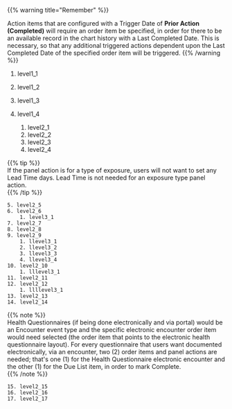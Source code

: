 {{% warning title="Remember" %}}

Action items that are configured with a Trigger Date of **Prior Action (Completed)** will require an order item be specified, in order for there to be an available record in the chart history with a Last Completed Date. This is necessary, so that any additional triggered actions dependent upon the Last Completed Date of the specified order item will be triggered.
{{% /warning %}}

1. level1_1
2. level1_2

3. level1_3
4. level1_4
    1. level2_1
    2. level2_2
    3. level2_3
    4. level2_4

{{% tip %}}  
If the panel action is for a type of exposure, users will not want to set any Lead Time days. Lead Time is not needed for an exposure type panel action.  
{{% /tip %}}

    5. level2_5
    6. level2_6
        1. level3_1
    7. level2_7
    8. level2_8
    9. level2_9
        1. llevel3_1
        2. llevel3_2
        3. llevel3_3
        4. llevel3_4
    10. level2_10
        1. lllevel3_1
    11. level2_11
    12. level2_12
        1. llllevel3_1
    13. level2_13
    14. level2_14

{{% note %}}  
Health Questionnaires (if being done electronically and via portal) would be an Encounter event type and the specific electronic encounter order item would need selected (the order item that points to the electronic health questionnaire layout). For every questionnaire that users want documented electronically, via an encounter, two (2) order items and panel actions are needed; that's one (1) for the Health Questionnaire electronic encounter and the other (1) for the Due List item, in order to mark Complete.  
{{% /note %}}

    15. level2_15
    16. level2_16
    17. level2_17
